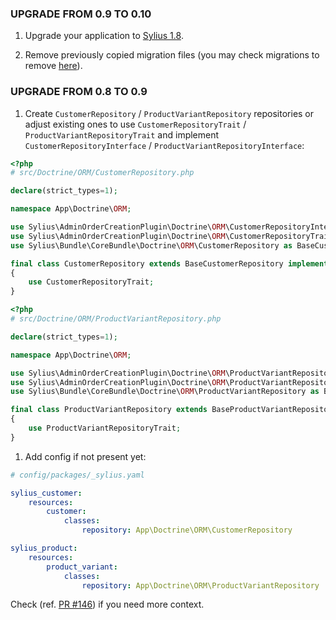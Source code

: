 ### UPGRADE FROM 0.9 TO 0.10

1. Upgrade your application to [Sylius 1.8](https://github.com/Sylius/Sylius/blob/master/UPGRADE-1.8.md).

1. Remove previously copied migration files (you may check migrations to remove [here](https://github.com/Sylius/AdminOrderCreationPlugin/pull/165)).

### UPGRADE FROM 0.8 TO 0.9

1. Create `CustomerRepository` / `ProductVariantRepository` repositories
or adjust existing ones to use `CustomerRepositoryTrait` / `ProductVariantRepositoryTrait`
and implement `CustomerRepositoryInterface` / `ProductVariantRepositoryInterface`:

```php 
<?php
# src/Doctrine/ORM/CustomerRepository.php

declare(strict_types=1);

namespace App\Doctrine\ORM;

use Sylius\AdminOrderCreationPlugin\Doctrine\ORM\CustomerRepositoryInterface;
use Sylius\AdminOrderCreationPlugin\Doctrine\ORM\CustomerRepositoryTrait;
use Sylius\Bundle\CoreBundle\Doctrine\ORM\CustomerRepository as BaseCustomerRepository;

final class CustomerRepository extends BaseCustomerRepository implements CustomerRepositoryInterface
{
    use CustomerRepositoryTrait;
}
```

```php 
<?php
# src/Doctrine/ORM/ProductVariantRepository.php

declare(strict_types=1);

namespace App\Doctrine\ORM;

use Sylius\AdminOrderCreationPlugin\Doctrine\ORM\ProductVariantRepositoryInterface;
use Sylius\AdminOrderCreationPlugin\Doctrine\ORM\ProductVariantRepositoryTrait;
use Sylius\Bundle\CoreBundle\Doctrine\ORM\ProductVariantRepository as BaseProductVariantRepository;

final class ProductVariantRepository extends BaseProductVariantRepository implements ProductVariantRepositoryInterface
{
    use ProductVariantRepositoryTrait;
}
```

1. Add config if not present yet:

```yaml
# config/packages/_sylius.yaml

sylius_customer:
    resources:
        customer:
            classes:
                repository: App\Doctrine\ORM\CustomerRepository

sylius_product:
    resources:
        product_variant:
            classes:
                repository: App\Doctrine\ORM\ProductVariantRepository
```

Check (ref. [PR #146](https://github.com/Sylius/AdminOrderCreationPlugin/pull/146)) if you need more context.
